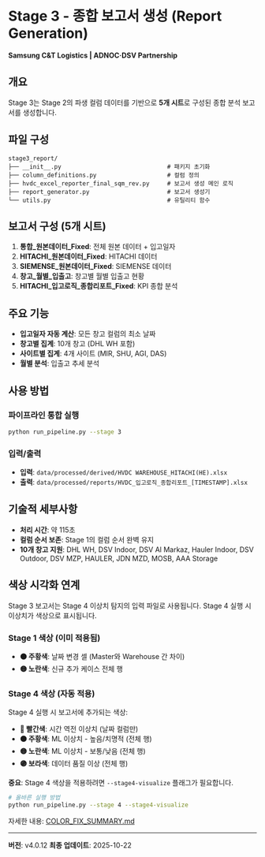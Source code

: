# Stage 3 - 종합 보고서 생성 (Report Generation)

**Samsung C&T Logistics | ADNOC·DSV Partnership**

## 개요

Stage 3는 Stage 2의 파생 컬럼 데이터를 기반으로 **5개 시트**로 구성된 종합 분석 보고서를 생성합니다.

## 파일 구성

```
stage3_report/
├── __init__.py                              # 패키지 초기화
├── column_definitions.py                    # 컬럼 정의
├── hvdc_excel_reporter_final_sqm_rev.py     # 보고서 생성 메인 로직
├── report_generator.py                      # 보고서 생성기
└── utils.py                                 # 유틸리티 함수
```

## 보고서 구성 (5개 시트)

1. **통합_원본데이터_Fixed**: 전체 원본 데이터 + 입고일자
2. **HITACHI_원본데이터_Fixed**: HITACHI 데이터
3. **SIEMENSE_원본데이터_Fixed**: SIEMENSE 데이터
4. **창고_월별_입출고**: 창고별 월별 입출고 현황
5. **HITACHI_입고로직_종합리포트_Fixed**: KPI 종합 분석

## 주요 기능

- **입고일자 자동 계산**: 모든 창고 컬럼의 최소 날짜
- **창고별 집계**: 10개 창고 (DHL WH 포함)
- **사이트별 집계**: 4개 사이트 (MIR, SHU, AGI, DAS)
- **월별 분석**: 입출고 추세 분석

## 사용 방법

### 파이프라인 통합 실행
```bash
python run_pipeline.py --stage 3
```

### 입력/출력
- **입력**: `data/processed/derived/HVDC WAREHOUSE_HITACHI(HE).xlsx`
- **출력**: `data/processed/reports/HVDC_입고로직_종합리포트_[TIMESTAMP].xlsx`

## 기술적 세부사항

- **처리 시간**: 약 115초
- **컬럼 순서 보존**: Stage 1의 컬럼 순서 완벽 유지
- **10개 창고 지원**: DHL WH, DSV Indoor, DSV Al Markaz, Hauler Indoor, DSV Outdoor, DSV MZP, HAULER, JDN MZD, MOSB, AAA Storage

## 색상 시각화 연계

Stage 3 보고서는 Stage 4 이상치 탐지의 입력 파일로 사용됩니다. Stage 4 실행 시 이상치가 색상으로 표시됩니다.

### Stage 1 색상 (이미 적용됨)
- **🟠 주황색**: 날짜 변경 셀 (Master와 Warehouse 간 차이)
- **🟡 노란색**: 신규 추가 케이스 전체 행

### Stage 4 색상 (자동 적용)
Stage 4 실행 시 보고서에 추가되는 색상:
- **🔴 빨간색**: 시간 역전 이상치 (날짜 컬럼만)
- **🟠 주황색**: ML 이상치 - 높음/치명적 (전체 행)
- **🟡 노란색**: ML 이상치 - 보통/낮음 (전체 행)
- **🟣 보라색**: 데이터 품질 이상 (전체 행)

**중요**: Stage 4 색상을 적용하려면 `--stage4-visualize` 플래그가 필요합니다.

```bash
# 올바른 실행 방법
python run_pipeline.py --stage 4 --stage4-visualize
```

자세한 내용: [COLOR_FIX_SUMMARY.md](../../COLOR_FIX_SUMMARY.md)

---

**버전**: v4.0.12
**최종 업데이트**: 2025-10-22
